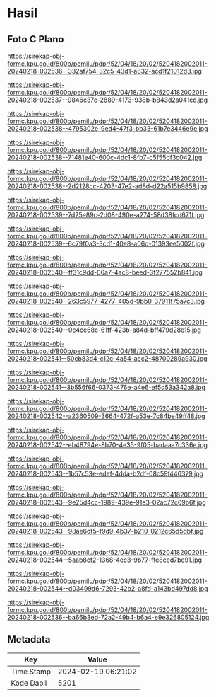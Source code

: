 # Hasil

## Foto C Plano

https://sirekap-obj-formc.kpu.go.id/800b/pemilu/pdpr/52/04/18/20/02/5204182002011-20240218-002536--332af754-32c5-43d1-a832-acd1f21012d3.jpg

https://sirekap-obj-formc.kpu.go.id/800b/pemilu/pdpr/52/04/18/20/02/5204182002011-20240218-002537--9846c37c-2889-4173-938b-b843d2a041ed.jpg

https://sirekap-obj-formc.kpu.go.id/800b/pemilu/pdpr/52/04/18/20/02/5204182002011-20240218-002538--4795302e-9ed4-47f3-bb33-61b7e3446e9e.jpg

https://sirekap-obj-formc.kpu.go.id/800b/pemilu/pdpr/52/04/18/20/02/5204182002011-20240218-002538--71481e40-600c-4dc1-8fb7-c5f55bf3c042.jpg

https://sirekap-obj-formc.kpu.go.id/800b/pemilu/pdpr/52/04/18/20/02/5204182002011-20240218-002538--2d2128cc-4203-47e2-ad8d-d22a515b9858.jpg

https://sirekap-obj-formc.kpu.go.id/800b/pemilu/pdpr/52/04/18/20/02/5204182002011-20240218-002539--7d25e89c-2d08-490e-a274-58d38fcd671f.jpg

https://sirekap-obj-formc.kpu.go.id/800b/pemilu/pdpr/52/04/18/20/02/5204182002011-20240218-002539--6c79f0a3-3cd1-40e8-a06d-01393ee5002f.jpg

https://sirekap-obj-formc.kpu.go.id/800b/pemilu/pdpr/52/04/18/20/02/5204182002011-20240218-002540--ff31c9dd-06a7-4ac8-beed-3f277552b841.jpg

https://sirekap-obj-formc.kpu.go.id/800b/pemilu/pdpr/52/04/18/20/02/5204182002011-20240218-002540--263c5977-4277-405d-9bb0-37911f75a7c3.jpg

https://sirekap-obj-formc.kpu.go.id/800b/pemilu/pdpr/52/04/18/20/02/5204182002011-20240218-002540--0c4ce68c-61ff-423b-a84d-bff479d28e15.jpg

https://sirekap-obj-formc.kpu.go.id/800b/pemilu/pdpr/52/04/18/20/02/5204182002011-20240218-002541--50cb83d4-c12c-4a54-aec2-48700289a930.jpg

https://sirekap-obj-formc.kpu.go.id/800b/pemilu/pdpr/52/04/18/20/02/5204182002011-20240218-002541--3b556f66-0373-476e-a4e6-ef5d53a342a8.jpg

https://sirekap-obj-formc.kpu.go.id/800b/pemilu/pdpr/52/04/18/20/02/5204182002011-20240218-002542--a2360509-3664-472f-a53e-7c84be49ff48.jpg

https://sirekap-obj-formc.kpu.go.id/800b/pemilu/pdpr/52/04/18/20/02/5204182002011-20240218-002542--eb48794e-8b70-4e35-9f05-badaaa7c336e.jpg

https://sirekap-obj-formc.kpu.go.id/800b/pemilu/pdpr/52/04/18/20/02/5204182002011-20240218-002543--1b57c53e-edef-4dda-b2df-08c59f446379.jpg

https://sirekap-obj-formc.kpu.go.id/800b/pemilu/pdpr/52/04/18/20/02/5204182002011-20240218-002543--9e25d4cc-1989-439e-91e3-02ac72c69b6f.jpg

https://sirekap-obj-formc.kpu.go.id/800b/pemilu/pdpr/52/04/18/20/02/5204182002011-20240218-002543--98ae6df5-f9d9-4b37-b210-0212c65d5dbf.jpg

https://sirekap-obj-formc.kpu.go.id/800b/pemilu/pdpr/52/04/18/20/02/5204182002011-20240218-002544--5aab8cf2-1368-4ec3-9b77-ffe8ced7be91.jpg

https://sirekap-obj-formc.kpu.go.id/800b/pemilu/pdpr/52/04/18/20/02/5204182002011-20240218-002544--d03499d6-7293-42b2-a8fd-a143bd497dd8.jpg

https://sirekap-obj-formc.kpu.go.id/800b/pemilu/pdpr/52/04/18/20/02/5204182002011-20240218-002536--ba66b3ed-72a2-49b4-b6a4-e9e326805124.jpg


## Metadata

| Key        | Value               |
| ---------- | ------------------- |
| Time Stamp | 2024-02-19 06:21:02 |
| Kode Dapil | 5201                |



